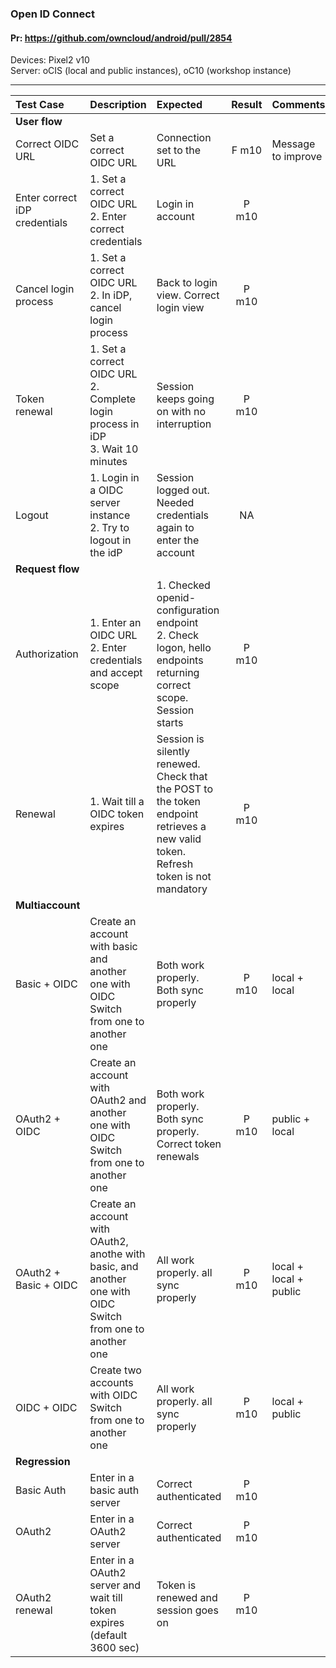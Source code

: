 ###  Open ID Connect

#### Pr: https://github.com/owncloud/android/pull/2854

Devices: Pixel2 v10<br>
Server: oCIS (local and public instances), oC10 (workshop instance)

---
 
| Test Case | Description | Expected | Result | Comments |
| :-------- | :---------- | :------- | :----: | :------- |
|**User flow**|
| Correct OIDC URL | Set a correct OIDC URL | Connection set to the URL | F m10 | Message to improve |  |
| Enter correct iDP credentials | 1. Set a correct OIDC URL<br>2. Enter correct credentials | Login in account | P m10 |  |  |
| Cancel login process | 1. Set a correct OIDC URL<br>2. In iDP, cancel login process<br> | Back to login view. Correct login view | P m10 |  |  |
| Token renewal | 1. Set a correct OIDC URL<br>2. Complete login process in iDP<br>3. Wait 10 minutes | Session keeps going on with no interruption | P m10 |  |  |
| Logout  | 1. Login in a OIDC server instance<br>2. Try to logout  in the idP | Session logged out. Needed credentials again to enter the account | NA |  |
|**Request flow**|
| Authorization  | 1. Enter an OIDC URL<br>2. Enter credentials and accept scope<br> | 1. Checked openid-configuration endpoint<br>2. Check logon, hello endpoints returning correct scope. Session starts | P m10 |  |
| Renewal  | 1. Wait till a OIDC token expires | Session is silently renewed. Check that the POST to the token endpoint retrieves a new valid token. Refresh token is not mandatory | P m10 |  |
|**Multiaccount**|
| Basic + OIDC | Create an account with basic and another one with OIDC<br>Switch from one to another one | Both work properly. Both sync properly | P m10 | local + local |
| OAuth2 + OIDC | Create an account with OAuth2 and another one with OIDC<br>Switch from one to another one | Both work properly. Both sync properly. Correct token renewals | P m10 | public + local |
| OAuth2 + Basic + OIDC | Create an account with OAuth2, anothe with basic, and another one with OIDC<br>Switch from one to another one | All work properly. all sync properly |  P m10 | local + local + public | 
| OIDC + OIDC | Create two accounts with OIDC<br>Switch from one to another one | All work properly. all sync properly | P m10 | local + public |
|**Regression**|
| Basic Auth | Enter in a basic auth server | Correct authenticated | P m10 |  |  |
| OAuth2  | Enter in a OAuth2 server | Correct authenticated | P m10 |  |  |
| OAuth2 renewal | Enter in a OAuth2 server and wait till token expires (default 3600 sec)| Token is renewed and session goes on | P m10 |  |  |

